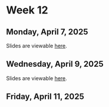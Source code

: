 # Week 12


## Monday, April 7, 2025

Slides are viewable [here](day_26.ipynb).

## Wednesday, April 9, 2025

Slides are viewable [here](day_27.pdf).

## Friday, April 11, 2025
